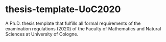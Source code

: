 # thesis-template-UoC2020
A Ph.D. thesis template that fulfills all formal requirements of the examination regulations (2020) of the Faculty of Mathematics and Natural Sciences at University of Cologne.
